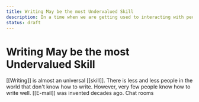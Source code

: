 ```yaml
---
title: Writing May be the most Undervalued Skill
description: In a time when we are getting used to interacting with people through screens and keyboards, writing is becoming one of the most useful, but undervalued, skills
status: draft
---
```

# Writing May be the most Undervalued Skill
[[Writing]] is almost an universal [[skill]]. There is less and less people in the world that don't know how to write. However, very few people know how to write well. [[E-mail]] was invented decades ago. Chat rooms
